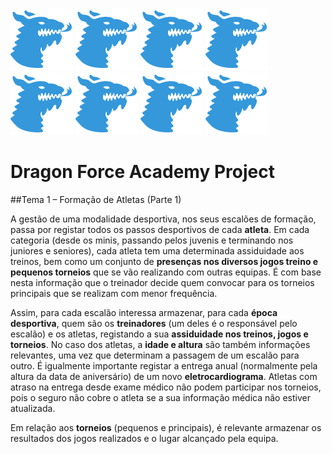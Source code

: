 ![Use Cases](https://github.com/joaopedrofump/dragonForceAcademy/blob/master/Logo.png) ![Use Cases](https://github.com/joaopedrofump/dragonForceAcademy/blob/master/Logo.png)  ![Use Cases](https://github.com/joaopedrofump/dragonForceAcademy/blob/master/Logo.png)  ![Use Cases](https://github.com/joaopedrofump/dragonForceAcademy/blob/master/Logo.png)  ![Use Cases](https://github.com/joaopedrofump/dragonForceAcademy/blob/master/Logo.png)  ![Use Cases](https://github.com/joaopedrofump/dragonForceAcademy/blob/master/Logo.png)  ![Use Cases](https://github.com/joaopedrofump/dragonForceAcademy/blob/master/Logo.png)  ![Use Cases](https://github.com/joaopedrofump/dragonForceAcademy/blob/master/Logo.png) 

# Dragon Force Academy Project #

##Tema 1 – Formação de Atletas (Parte 1)

A gestão de uma modalidade desportiva, nos seus escalões de formação, passa por registar todos os passos desportivos de cada **atleta**. Em cada categoria (desde os minis, passando pelos juvenis e terminando nos juniores e seniores), cada atleta tem uma determinada assiduidade aos treinos, bem como um conjunto de **presenças nos diversos jogos­ treino e pequenos torneios** que se vão realizando com outras equipas. É com base nesta informação que o treinador decide quem convocar para os torneios principais que se realizam com menor frequência.

Assim, para cada escalão interessa armazenar, para cada **época desportiva**, quem são os **treinadores** (um deles é o responsável pelo escalão) e os atletas, registando a sua **assiduidade nos treinos, jogos e torneios**. No caso dos atletas, a **idade e altura** são também informações relevantes, uma vez que determinam a passagem de um escalão para outro. É igualmente importante registar a entrega anual (normalmente pela altura da data de aniversário) de um novo **eletrocardiograma**. Atletas com atraso na entrega desde exame médico não podem participar nos torneios, pois o seguro não cobre o atleta se a sua informação médica não estiver atualizada.

Em relação aos **torneios** (pequenos e principais), é relevante armazenar os resultados dos jogos realizados e o lugar alcançado pela equipa.
